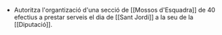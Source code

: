 - Autoritza l'organtizació d'una secció de [[Mossos d'Esquadra]] de 40 efectius a prestar serveis el dia de [[Sant Jordi]] a la seu de la [[Diputació]].